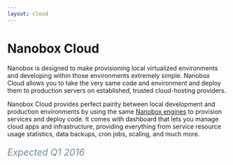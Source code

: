 ```yaml
---
layout: cloud
---
```


# Nanobox Cloud

Nanobox is designed to make provisioning local virtualized environments and developing within those environments extremely simple. Nanobox Cloud allows you to take the very same code and environment and deploy them to production servers on established, trusted cloud-hosting providers.

Nanobox Cloud provides perfect pairity between local development and production environments by using the same [Nanobox engines](https://engines.nanobox.io) to provision services and deploy code. It comes with dashboard that lets you manage cloud apps and infrastructure, providing everything from service resource usage statistics, data backups, cron jobs, scaling, and much more.

<p style="font-size: 1.5em; color: #718C9C"><em>Expected Q1 2016</em></p>
